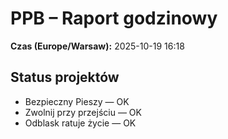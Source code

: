 # PPB – Raport godzinowy
**Czas (Europe/Warsaw):** 2025-10-19 16:18

## Status projektów
- Bezpieczny Pieszy — OK
- Zwolnij przy przejściu — OK
- Odblask ratuje życie — OK

